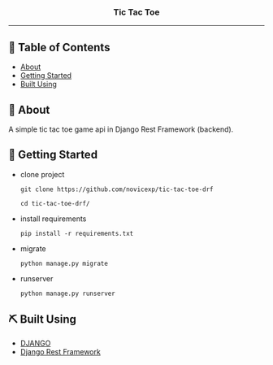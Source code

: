 <h3 align="center">Tic Tac Toe</h3>

---

## 📝 Table of Contents

- [About](#about)
- [Getting Started](#getting_started)
- [Built Using](#built_using)

## 🧐 About <a name = "about"></a>

A simple tic tac toe game api in Django Rest Framework (backend).

## 🏁 Getting Started <a name = "getting_started"></a>

- clone project
  ```
  git clone https://github.com/novicexp/tic-tac-toe-drf
  ```
  ```
  cd tic-tac-toe-drf/
  ```
- install requirements
  ```
  pip install -r requirements.txt
  ```
- migrate
  ```
  python manage.py migrate
  ```
- runserver
  ```
  python manage.py runserver
  ```

## ⛏️ Built Using <a name = "built_using"></a>

- [DJANGO](https://www.djangoproject.com/)
- [Django Rest Framework](https://www.django-rest-framework.org/)

